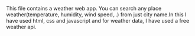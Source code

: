 This file contains a weather web app. You can search any place weather(temperature, humidity, wind speed,..) from just city name.In this I have used html, css and javascript and for weather data, I have used a free weather api.
